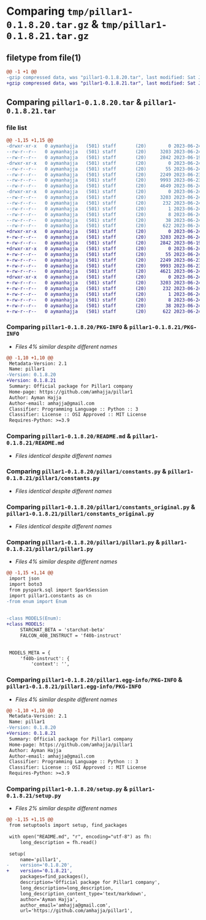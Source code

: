 # Comparing `tmp/pillar1-0.1.8.20.tar.gz` & `tmp/pillar1-0.1.8.21.tar.gz`

## filetype from file(1)

```diff
@@ -1 +1 @@
-gzip compressed data, was "pillar1-0.1.8.20.tar", last modified: Sat Jun 24 22:49:56 2023, max compression
+gzip compressed data, was "pillar1-0.1.8.21.tar", last modified: Sat Jun 24 23:25:31 2023, max compression
```

## Comparing `pillar1-0.1.8.20.tar` & `pillar1-0.1.8.21.tar`

### file list

```diff
@@ -1,15 +1,15 @@
-drwxr-xr-x   0 aymanhajja   (501) staff       (20)        0 2023-06-24 22:49:56.048370 pillar1-0.1.8.20/
--rw-r--r--   0 aymanhajja   (501) staff       (20)     3203 2023-06-24 22:49:56.048255 pillar1-0.1.8.20/PKG-INFO
--rw-r--r--   0 aymanhajja   (501) staff       (20)     2842 2023-06-19 22:34:12.000000 pillar1-0.1.8.20/README.md
-drwxr-xr-x   0 aymanhajja   (501) staff       (20)        0 2023-06-24 22:49:56.047510 pillar1-0.1.8.20/pillar1/
--rw-r--r--   0 aymanhajja   (501) staff       (20)       55 2023-06-24 20:02:24.000000 pillar1-0.1.8.20/pillar1/__init__.py
--rw-r--r--   0 aymanhajja   (501) staff       (20)     2249 2023-06-23 19:09:33.000000 pillar1-0.1.8.20/pillar1/constants.py
--rw-r--r--   0 aymanhajja   (501) staff       (20)     9993 2023-06-23 13:24:20.000000 pillar1-0.1.8.20/pillar1/constants_original.py
--rw-r--r--   0 aymanhajja   (501) staff       (20)     4649 2023-06-24 22:49:47.000000 pillar1-0.1.8.20/pillar1/pillar1.py
-drwxr-xr-x   0 aymanhajja   (501) staff       (20)        0 2023-06-24 22:49:56.048048 pillar1-0.1.8.20/pillar1.egg-info/
--rw-r--r--   0 aymanhajja   (501) staff       (20)     3203 2023-06-24 22:49:56.000000 pillar1-0.1.8.20/pillar1.egg-info/PKG-INFO
--rw-r--r--   0 aymanhajja   (501) staff       (20)      232 2023-06-24 22:49:56.000000 pillar1-0.1.8.20/pillar1.egg-info/SOURCES.txt
--rw-r--r--   0 aymanhajja   (501) staff       (20)        1 2023-06-24 22:49:56.000000 pillar1-0.1.8.20/pillar1.egg-info/dependency_links.txt
--rw-r--r--   0 aymanhajja   (501) staff       (20)        8 2023-06-24 22:49:56.000000 pillar1-0.1.8.20/pillar1.egg-info/top_level.txt
--rw-r--r--   0 aymanhajja   (501) staff       (20)       38 2023-06-24 22:49:56.048407 pillar1-0.1.8.20/setup.cfg
--rw-r--r--   0 aymanhajja   (501) staff       (20)      622 2023-06-24 22:49:55.000000 pillar1-0.1.8.20/setup.py
+drwxr-xr-x   0 aymanhajja   (501) staff       (20)        0 2023-06-24 23:25:31.818911 pillar1-0.1.8.21/
+-rw-r--r--   0 aymanhajja   (501) staff       (20)     3203 2023-06-24 23:25:31.818763 pillar1-0.1.8.21/PKG-INFO
+-rw-r--r--   0 aymanhajja   (501) staff       (20)     2842 2023-06-19 22:34:12.000000 pillar1-0.1.8.21/README.md
+drwxr-xr-x   0 aymanhajja   (501) staff       (20)        0 2023-06-24 23:25:31.817188 pillar1-0.1.8.21/pillar1/
+-rw-r--r--   0 aymanhajja   (501) staff       (20)       55 2023-06-24 20:02:24.000000 pillar1-0.1.8.21/pillar1/__init__.py
+-rw-r--r--   0 aymanhajja   (501) staff       (20)     2249 2023-06-23 19:09:33.000000 pillar1-0.1.8.21/pillar1/constants.py
+-rw-r--r--   0 aymanhajja   (501) staff       (20)     9993 2023-06-23 13:24:20.000000 pillar1-0.1.8.21/pillar1/constants_original.py
+-rw-r--r--   0 aymanhajja   (501) staff       (20)     4621 2023-06-24 23:25:19.000000 pillar1-0.1.8.21/pillar1/pillar1.py
+drwxr-xr-x   0 aymanhajja   (501) staff       (20)        0 2023-06-24 23:25:31.818560 pillar1-0.1.8.21/pillar1.egg-info/
+-rw-r--r--   0 aymanhajja   (501) staff       (20)     3203 2023-06-24 23:25:31.000000 pillar1-0.1.8.21/pillar1.egg-info/PKG-INFO
+-rw-r--r--   0 aymanhajja   (501) staff       (20)      232 2023-06-24 23:25:31.000000 pillar1-0.1.8.21/pillar1.egg-info/SOURCES.txt
+-rw-r--r--   0 aymanhajja   (501) staff       (20)        1 2023-06-24 23:25:31.000000 pillar1-0.1.8.21/pillar1.egg-info/dependency_links.txt
+-rw-r--r--   0 aymanhajja   (501) staff       (20)        8 2023-06-24 23:25:31.000000 pillar1-0.1.8.21/pillar1.egg-info/top_level.txt
+-rw-r--r--   0 aymanhajja   (501) staff       (20)       38 2023-06-24 23:25:31.818957 pillar1-0.1.8.21/setup.cfg
+-rw-r--r--   0 aymanhajja   (501) staff       (20)      622 2023-06-24 23:25:31.000000 pillar1-0.1.8.21/setup.py
```

### Comparing `pillar1-0.1.8.20/PKG-INFO` & `pillar1-0.1.8.21/PKG-INFO`

 * *Files 4% similar despite different names*

```diff
@@ -1,10 +1,10 @@
 Metadata-Version: 2.1
 Name: pillar1
-Version: 0.1.8.20
+Version: 0.1.8.21
 Summary: Official package for Pillar1 company
 Home-page: https://github.com/amhajja/pillar1
 Author: Ayman Hajja
 Author-email: amhajja@gmail.com
 Classifier: Programming Language :: Python :: 3
 Classifier: License :: OSI Approved :: MIT License
 Requires-Python: >=3.9
```

### Comparing `pillar1-0.1.8.20/README.md` & `pillar1-0.1.8.21/README.md`

 * *Files identical despite different names*

### Comparing `pillar1-0.1.8.20/pillar1/constants.py` & `pillar1-0.1.8.21/pillar1/constants.py`

 * *Files identical despite different names*

### Comparing `pillar1-0.1.8.20/pillar1/constants_original.py` & `pillar1-0.1.8.21/pillar1/constants_original.py`

 * *Files identical despite different names*

### Comparing `pillar1-0.1.8.20/pillar1/pillar1.py` & `pillar1-0.1.8.21/pillar1/pillar1.py`

 * *Files 4% similar despite different names*

```diff
@@ -1,15 +1,14 @@
 import json
 import boto3
 from pyspark.sql import SparkSession
 import pillar1.constants as cn
-from enum import Enum
 
 
-class MODELS(Enum):
+class MODELS:
     STARCHAT_BETA = 'starchat-beta'
     FALCON_40B_INSTRUCT = 'f40b-instruct'
 
 
 MODELS_META = {
     'f40b-instruct': {
         'context': '',
```

### Comparing `pillar1-0.1.8.20/pillar1.egg-info/PKG-INFO` & `pillar1-0.1.8.21/pillar1.egg-info/PKG-INFO`

 * *Files 4% similar despite different names*

```diff
@@ -1,10 +1,10 @@
 Metadata-Version: 2.1
 Name: pillar1
-Version: 0.1.8.20
+Version: 0.1.8.21
 Summary: Official package for Pillar1 company
 Home-page: https://github.com/amhajja/pillar1
 Author: Ayman Hajja
 Author-email: amhajja@gmail.com
 Classifier: Programming Language :: Python :: 3
 Classifier: License :: OSI Approved :: MIT License
 Requires-Python: >=3.9
```

### Comparing `pillar1-0.1.8.20/setup.py` & `pillar1-0.1.8.21/setup.py`

 * *Files 2% similar despite different names*

```diff
@@ -1,15 +1,15 @@
 from setuptools import setup, find_packages
 
 with open("README.md", "r", encoding="utf-8") as fh:
     long_description = fh.read()
 
 setup(
     name='pillar1',
-    version='0.1.8.20',
+    version='0.1.8.21',
     packages=find_packages(),
     description='Official package for Pillar1 company',
     long_description=long_description,
     long_description_content_type='text/markdown',
     author='Ayman Hajja',
     author_email='amhajja@gmail.com',
     url='https://github.com/amhajja/pillar1',
```

